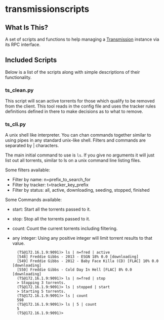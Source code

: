 # transmissionscripts

## What Is This?

A set of scripts and functions to help managing a [Transmission](https://transmissionbt.com/) instance via
its RPC interface.

## Included Scripts

Below is a list of the scripts along with simple descriptions of their functionality.

### ts_clean.py

This script will scan active torrents for those which qualify to be removed from the client. This
tool reads in the config file and uses the tracker rules definitions defined in there to make decisions
as to what to remove.

### ts_cli.py

A unix shell like interpreter. You can chan commands together similar to using pipes in any
standard unix-like shell. Filters and commands are separated by | characters.

The main initial command to use is `ls`. If you give no arguments it will just list
out all torrents, similar to ls on a unix command line listing files.

Some filters available:

- Filter by name: n=prefix_to_search_for
- Filter by tracker: t=tracker_key_prefix
- Filter by status: all, active, downloading, seeding, stopped, finished


Some Commands available:

- start: Start all the torrents passed to it.
- stop: Stop all the torrents passed to it.
- count: Count the current torrents including filtering.
- any integer: Using any positive integer will limit torrent results to that value.


        (TS@172.16.1.9:9091)> ls | n=fred | active
        [548] Freddie Gibbs - 2013 - ESGN 18% 0.0 [downloading]
        [549] Freddie Gibbs - 2012 - Baby Face Killa (CD) [FLAC] 10% 0.0 [downloading]
        [550] Freddie Gibbs - Cold Day In Hell [FLAC] 8% 0.0 [downloading]
        (TS@172.16.1.9:9091)> ls | n=fred | stop
        > Stopping 3 torrents.
        (TS@172.16.1.9:9091)> ls | stopped | start
        > Starting 5 torrents.
        (TS@172.16.1.9:9091)> ls | count
        598
        (TS@172.16.1.9:9091)> ls | 5 | count
        5
        (TS@172.16.1.9:9091)>

